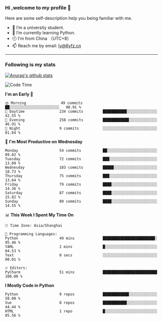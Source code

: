 ### Hi ,welcome to my profile 👋
Here are some self-description help you being familiar with me.
<!--
**liuyunfz/liuyunfz** is a ✨ _special_ ✨ repository because its `README.md` (this file) appears on your GitHub profile.
- 👯 I’m looking to collaborate on ...
- 🤔 I’m looking for help with ...
Here are some ideas to get you started:
-->
- 🏫 I’m a university student.
- 💪 I’m currently learning Python.
- 🕗 I'm from China （UTC+8）
- 📫 Reach me by email: [ly@6yfz.cn](mailto:ly@6yfz.cn)
  
---
### Following is my stats
  
[![Anurag's github stats](https://github-readme-stats.vercel.app/api?username=liuyunfz)](https://github.com/anuraghazra/github-readme-stats)
  
<!--START_SECTION:waka-->
![Code Time](http://img.shields.io/badge/Code%20Time-319%20hrs%2029%20mins-blue)

**I'm an Early 🐤** 

```text
🌞 Morning                49 commits          ██░░░░░░░░░░░░░░░░░░░░░░░   08.91 % 
🌆 Daytime                234 commits         ███████████░░░░░░░░░░░░░░   42.55 % 
🌃 Evening                258 commits         ████████████░░░░░░░░░░░░░   46.91 % 
🌙 Night                  9 commits           ░░░░░░░░░░░░░░░░░░░░░░░░░   01.64 % 
```
📅 **I'm Most Productive on Wednesday** 

```text
Monday                   54 commits          ██░░░░░░░░░░░░░░░░░░░░░░░   09.82 % 
Tuesday                  72 commits          ███░░░░░░░░░░░░░░░░░░░░░░   13.09 % 
Wednesday                103 commits         █████░░░░░░░░░░░░░░░░░░░░   18.73 % 
Thursday                 75 commits          ███░░░░░░░░░░░░░░░░░░░░░░   13.64 % 
Friday                   79 commits          ████░░░░░░░░░░░░░░░░░░░░░   14.36 % 
Saturday                 87 commits          ████░░░░░░░░░░░░░░░░░░░░░   15.82 % 
Sunday                   80 commits          ████░░░░░░░░░░░░░░░░░░░░░   14.55 % 
```


📊 **This Week I Spent My Time On** 

```text
🕑︎ Time Zone: Asia/Shanghai

💬 Programming Languages: 
Python                   49 mins             ████████████████████████░   95.46 % 
YAML                     2 mins              █░░░░░░░░░░░░░░░░░░░░░░░░   04.53 % 
Text                     0 secs              ░░░░░░░░░░░░░░░░░░░░░░░░░   00.01 % 

🔥 Editors: 
PyCharm                  51 mins             █████████████████████████   100.00 % 
```

**I Mostly Code in Python** 

```text
Python                   9 repos             ████████████░░░░░░░░░░░░░   50.00 % 
Vue                      8 repos             ███████████░░░░░░░░░░░░░░   44.44 % 
HTML                     1 repo              █░░░░░░░░░░░░░░░░░░░░░░░░   05.56 % 
```




<!--END_SECTION:waka-->
